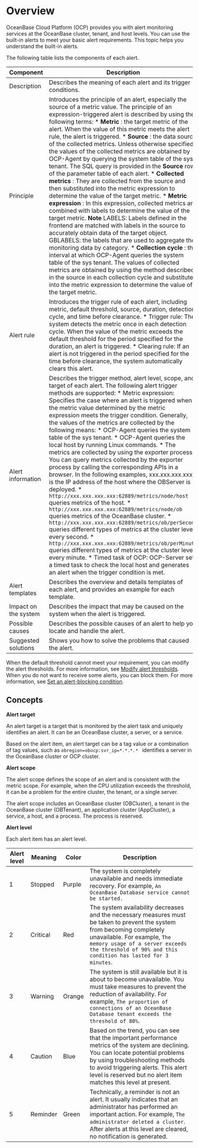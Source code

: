 Overview 
=============================

OceanBase Cloud Platform (OCP) provides you with alert monitoring services at the OceanBase cluster, tenant, and host levels. You can use the built-in alerts to meet your basic alert requirements. This topic helps you understand the built-in alerts. 

The following table lists the components of each alert.


|      Component       |                                                                                                                                                                                                                                                                                                                                                                                                                                                                                                                                                                                                                                                                                                                                                                                                                                                                                                                                                                                                                                                                                                                            Description                                                                                                                                                                                                                                                                                                                                                                                                                                                                                                                                                                                                                                                                                                                                                                                                                                                                                                                                                                                                                                                                                                                            |
|----------------------|-------------------------------------------------------------------------------------------------------------------------------------------------------------------------------------------------------------------------------------------------------------------------------------------------------------------------------------------------------------------------------------------------------------------------------------------------------------------------------------------------------------------------------------------------------------------------------------------------------------------------------------------------------------------------------------------------------------------------------------------------------------------------------------------------------------------------------------------------------------------------------------------------------------------------------------------------------------------------------------------------------------------------------------------------------------------------------------------------------------------------------------------------------------------------------------------------------------------------------------------------------------------------------------------------------------------------------------------------------------------------------------------------------------------------------------------------------------------------------------------------------------------------------------------------------------------------------------------------------------------------------------------------------------------------------------------------------------------------------------------------------------------------------------------------------------------------------------------------------------------------------------------------------------------------------------------------------------------------------------------------------------------------------------------------------------------------------------------------------------------------------------------------------------------------------------------------------------------------------------------------------------------|
| Description          | Describes the meaning of each alert and its trigger conditions.                                                                                                                                                                                                                                                                                                                                                                                                                                                                                                                                                                                                                                                                                                                                                                                                                                                                                                                                                                                                                                                                                                                                                                                                                                                                                                                                                                                                                                                                                                                                                                                                                                                                                                                                                                                                                                                                                                                                                                                                                                                                                                                                                                                                   |
| Principle            | Introduces the principle of an alert, especially the source of a metric value.  The principle of an expression-triggered alert is described by using the following terms: * **Metric** : the target metric of the alert. When the value of this metric meets the alert rule, the alert is triggered.   * **Source** : the data source of the collected metrics. Unless otherwise specified, the values of the collected metrics are obtained by OCP-Agent by querying the system table of the sys tenant. The SQL query is provided in the **Source** row of the parameter table of each alert.   * **Collected metrics** : They are collected from the source and then substituted into the metric expression to determine the value of the target metric.   * **Metric expression** : In this expression, collected metrics are combined with labels to determine the value of the target metric.  **Note**  LABELS: Labels defined in the frontend are matched with labels in the source to accurately obtain data of the target object.  GBLABELS: the labels that are used to aggregate the monitoring data by category.   * **Collection cycle** : the interval at which OCP-Agent queries the system table of the sys tenant.    The values of collected metrics are obtained by using the method described in the source in each collection cycle and substituted into the metric expression to determine the value of the target metric.                                                                                                                                                                                                                                                                                                                                                                                                                                                                                                                                          |
| Alert rule           | Introduces the trigger rule of each alert, including metric, default threshold, source, duration, detection cycle, and time before clearance.  * Trigger rule: The system detects the metric once in each detection cycle. When the value of the metric exceeds the default threshold for the period specified for the duration, an alert is triggered.   * Clearing rule: If an alert is not triggered in the period specified for the time before clearance, the system automatically clears this alert.                                                                                                                                                                                                                                                                                                                                                                                                                                                                                                                                                                                                                                                                                                                                                                                                                                                                                                                                                                                                                                                                                                                                                                                                                                                                                                                                                                                                                                                                                                                                                                                                                                                     |
| Alert information    | Describes the trigger method, alert level, scope, and target of each alert. The following alert trigger methods are supported: * Metric expression: Specifies the case where an alert is triggered when the metric value determined by the metric expression meets the trigger condition. Generally, the values of the metrics are collected by the following means: * OCP-Agent queries the system table of the sys tenant.   * OCP-Agent queries the local host by running Linux commands.   * The metrics are collected by using the exporter process.  You can query metrics collected by the exporter process by calling the corresponding APIs in a browser. In the following examples, xxx.xxx.xxx.xxx is the IP address of the host where the OBServer is deployed.  * `http://xxx.xxx.xxx.xxx:62889/metrics/node/host` queries metrics of the host.   * `http://xxx.xxx.xxx.xxx:62889/metrics/node/ob` queries metrics of the OceanBase cluster.   * `http://xxx.xxx.xxx.xxx:62889/metrics/ob/perSecond` queries different types of metrics at the cluster level every second.   * `http://xxx.xxx.xxx.xxx:62889/metrics/ob/perMinute` queries different types of metrics at the cluster level every minute.       * Timed task of OCP: OCP-Server sets a timed task to check the local host and generates an alert when the trigger condition is met.    |
| Alert templates      | Describes the overview and details templates of each alert, and provides an example for each template.                                                                                                                                                                                                                                                                                                                                                                                                                                                                                                                                                                                                                                                                                                                                                                                                                                                                                                                                                                                                                                                                                                                                                                                                                                                                                                                                                                                                                                                                                                                                                                                                                                                                                                                                                                                                                                                                                                                                                                                                                                                                                                                                                            |
| Impact on the system | Describes the impact that may be caused on the system when the alert is triggered.                                                                                                                                                                                                                                                                                                                                                                                                                                                                                                                                                                                                                                                                                                                                                                                                                                                                                                                                                                                                                                                                                                                                                                                                                                                                                                                                                                                                                                                                                                                                                                                                                                                                                                                                                                                                                                                                                                                                                                                                                                                                                                                                                                                |
| Possible causes      | Describes the possible causes of an alert to help you locate and handle the alert.                                                                                                                                                                                                                                                                                                                                                                                                                                                                                                                                                                                                                                                                                                                                                                                                                                                                                                                                                                                                                                                                                                                                                                                                                                                                                                                                                                                                                                                                                                                                                                                                                                                                                                                                                                                                                                                                                                                                                                                                                                                                                                                                                                                |
| Suggested solutions  | Shows you how to solve the problems that caused the alert.                                                                                                                                                                                                                                                                                                                                                                                                                                                                                                                                                                                                                                                                                                                                                                                                                                                                                                                                                                                                                                                                                                                                                                                                                                                                                                                                                                                                                                                                                                                                                                                                                                                                                                                                                                                                                                                                                                                                                                                                                                                                                                                                                                                                        |



When the default threshold cannot meet your requirement, you can modify the alert thresholds. For more information, see [Modify alert thresholds](4.alarm-appendix/2.how-do-i-modify-the-alert-threshold.md). When you do not want to receive some alerts, you can block them. For more information, see [Set an alert-blocking condition](4.alarm-appendix/1.how-to-set-alarm-masking.md). 

**Concepts** 
---------------------------------

**Alert target** 

An alert target is a target that is monitored by the alert task and uniquely identifies an alert. It can be an OceanBase cluster, a server, or a service. 

Based on the alert item, an alert target can be a tag value or a combination of tag values, such as `obregion=obocp:svr_ip=*.*.*.* ` identifies a server in the OceanBase cluster or OCP cluster.

**Alert scope** 

The alert scope defines the scope of an alert and is consistent with the metric scope. For example, when the CPU utilization exceeds the threshold, it can be a problem for the entire cluster, the tenant, or a single server. 

The alert scope includes an OceanBase cluster (OBCluster), a tenant in the OceanBase cluster (OBTenant), an application cluster (AppCluster), a service, a host, and a process. The process is reserved. 

**Alert level** 

Each alert item has an alert level. 


| **Alert level** | **Meaning** | **Color** |                                                                                                                                 **Description**                                                                                                                                  |
|-----------------|-------------|-----------|----------------------------------------------------------------------------------------------------------------------------------------------------------------------------------------------------------------------------------------------------------------------------------|
| 1               | Stopped     | Purple    | The system is completely unavailable and needs immediate recovery. For example,  `An OceanBase Database service cannot be started.`                                                                                                                              |
| 2               | Critical    | Red       | The system availability decreases and the necessary measures must be taken to prevent the system from becoming completely unavailable. For example,  `The memory usage of a server exceeds the threshold of 90% and this condition has lasted for 3 minutes`.    |
| 3               | Warning     | Orange    | The system is still available but it is about to become unavailable. You must take measures to prevent the reduction of availability. For example,  `The proportion of connections of an OceanBase Database tenant exceeds the threshold of 80%`.                |
| 4               | Caution     | Blue      | Based on the trend, you can see that the important performance metrics of the system are declining. You can locate potential problems by using troubleshooting methods to avoid triggering alerts. This alert level is reserved but no alert item matches this level at present. |
| 5               | Reminder    | Green     | Technically, a reminder is not an alert. It usually indicates that an administrator has performed an important action. For example,  `The administrator deleted a cluster`. After alerts at this level are cleared, no notification is generated.                |



